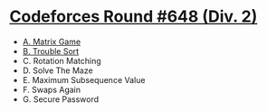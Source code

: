 # [Codeforces Round #648 (Div. 2)](https://codeforces.com/contest/1365)

- [A. Matrix Game](https://github.com/wingkwong/competitive-programming/blob/master/codeforces/contests/1365/A.cpp)
- [B. Trouble Sort](https://github.com/wingkwong/competitive-programming/blob/master/codeforces/contests/1365/B.cpp)
- C. Rotation Matching
- D. Solve The Maze
- E. Maximum Subsequence Value
- F. Swaps Again
- G. Secure Password